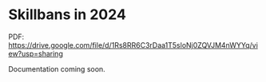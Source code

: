 # Skillbans in 2024

PDF: https://drive.google.com/file/d/1Rs8RR6C3rDaa1T5sloNj0ZQVJM4nWYYq/view?usp=sharing

Documentation coming soon.
